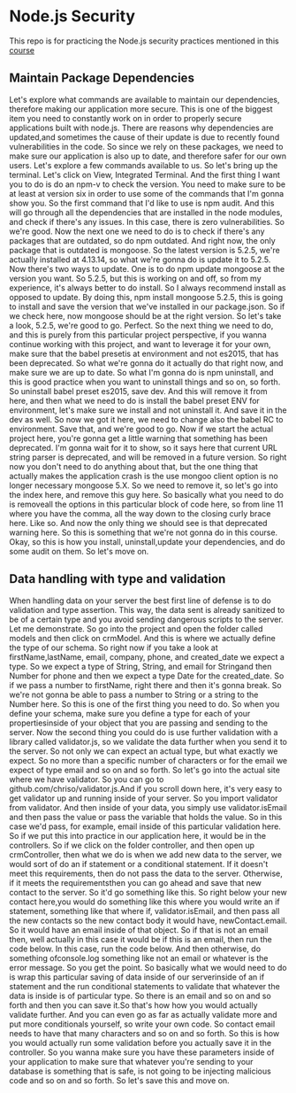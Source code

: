# Node.js Security

This repo is for practicing the Node.js security practices mentioned in this [course](https://www.linkedin.com/learning/node-js-security)

## Maintain Package Dependencies

Let's explore what commands are available to maintain our dependencies, therefore making our application more secure. This is one of the biggest item you need to constantly work on in order to properly secure applications built with node.js. There are reasons why dependencies are updated,and sometimes the cause of their update is due to recently found vulnerabilities in the code. So since we rely on these packages, we need to make sure our application is also up to date, and therefore safer for our own users. Let's explore a few commands available to us. So let's bring up the terminal. Let's click on View, Integrated Terminal. And the first thing I want you to do is do an npm-v to check the version. You need to make sure to be at least at version six in order to use some of the commands that I'm gonna show you. So the first command that I'd like to use is npm audit. And this will go through all the dependencies that are installed in the node modules, and check if there's any issues. In this case, there is zero vulnerabilities. So we're good. Now the next one we need to do is to check if there's any packages that are outdated, so do npm outdated. And right now, the only package that is outdated is mongoose. So the latest version is 5.2.5, we're actually installed at 4.13.14, so what we're gonna do is update it to 5.2.5. Now there's two ways to update. One is to do npm update mongoose at the version you want. So 5.2.5, but this is working on and off, so from my experience, it's always better to do install. So I always recommend install as opposed to update. By doing this, npm install mongoose 5.2.5, this is going to install and save the version that we've installed in our package.json. So if we check here, now mongoose should be at the right version. So let's take a look, 5.2.5, we're good to go. Perfect. So the next thing we need to do, and this is purely from this particular project perspective, if you wanna continue working with this project, and want to leverage it for your own, make sure that the babel presetis at environment and not es2015, that has been deprecated. So what we're gonna do it actually do that right now, and make sure we are up to date. So what I'm gonna do is npm uninstall, and this is good practice when you want to uninstall things and so on, so forth. So uninstall babel preset es2015, save dev. And this will remove it from here, and then what we need to do is install the babel preset ENV for environment, let's make sure we install and not uninstall it. And save it in the dev as well. So now we got it here, we need to change also the babel RC to environment. Save that, and we're good to go. Now if we start the actual project here, you're gonna get a little warning that something has been deprecated. I'm gonna wait for it to show, so it says here that current URL string parser is deprecated, and will be removed in a future version. So right now you don't need to do anything about that, but the one thing that actually makes the application crash is the use mongoo client option is no longer necessary mongoose 5.X. So we need to remove it, so let's go into the index here, and remove this guy here. So basically what you need to do is removeall the options in this particular block of code here, so from line 11 where you have the comma, all the way down to the closing curly brace here. Like so. And now the only thing we should see is that deprecated warning here. So this is something that we're not gonna do in this course. Okay, so this is how you install, uninstall,update your dependencies, and do some audit on them. So let's move on.

## Data handling with type and validation

When handling data on your server the best first line of defense is to do validation and type assertion. This way, the data sent is already sanitized to be of a certain type and you avoid sending dangerous scripts to the server. Let me demonstrate. So go into the project and open the folder called models and then click on crmModel. And this is where we actually define the type of our schema. So right now if you take a look at firstName,lastName, email, company, phone, and created_date we expect a type. So we expect a type of String, String, and email for Stringand then Number for phone and then we expect a type Date for the created_date. So if we pass a number to firstName, right there and then it's gonna break. So we're not gonna be able to pass a number to String or a string to the Number here. So this is one of the first thing you need to do. So when you define your schema, make sure you define a type for each of your propertiesinside of your object that you are passing and sending to the server. Now the second thing you could do is use further validation with a library called validator.js, so we validate the data further when you send it to the server. So not only we can expect an actual type, but what exactly we expect. So no more than a specific number of characters or for the email we expect of type email and so on and so forth. So let's go into the actual site where we have validator. So you can go to github.com/chriso/validator.js.And if you scroll down here, it's very easy to get validator up and running inside of your server. So you import validator from validator. And then inside of your data, you simply use validator.isEmail and then pass the value or pass the variable that holds the value. So in this case we'd pass, for example, email inside of this particular validation here. So if we put this into practice in our application here, it would be in the controllers. So if we click on the folder controller, and then open up crmController, then what we do is when we add new data to the server, we would sort of do an if statement or a conditional statement. If it doesn't meet this requirements, then do not pass the data to the server. Otherwise, if it meets the requirementsthen you can go ahead and save that new contact to the server. So it'd go something like this. So right below your new contact here,you would do something like this where you would write an if statement, something like that where if, validator.isEmail, and then pass all the new contacts so the new contact body it would have, newContact.email. So it would have an email inside of that object. So if that is not an email then, well actually in this case it would be if this is an email, then run the code below. In this case, run the code below. And then otherwise, do something ofconsole.log something like not an email or whatever is the error message. So you get the point. So basically what we would need to do is wrap this particular saving of data inside of our serverinside of an if statement and the run conditional statements to validate that whatever the data is inside is of particular type. So there is an email and so on and so forth and then you can save it.So that's how how you would actually validate further. And you can even go as far as actually validate more and put more conditionals yourself, so write your own code. So contact email needs to have that many characters and so on and so forth. So this is how you would actually run some validation before you actually save it in the controller. So you wanna make sure you have these parameters inside of your application to make sure that whatever you're sending to your database is something that is safe, is not going to be injecting malicious code and so on and so forth. So let's save this and move on.
